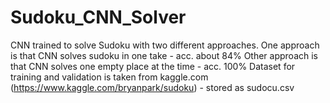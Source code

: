 # Sudoku_CNN_Solver
 CNN trained to solve Sudoku with two different approaches.
 One approach is that CNN solves sudoku in one take - acc. about 84%
 Other approach is that CNN solves one empty place at the time  - acc. 100% 
 Dataset for training and validation is taken from kaggle.com (https://www.kaggle.com/bryanpark/sudoku) - stored as sudocu.csv
 
 
